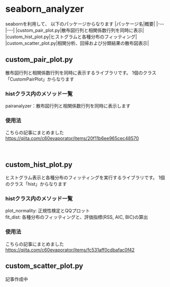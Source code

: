 # seaborn_analyzer
seabornを利用して、
以下のパッケージからなります
|パッケージ名|概要|
|---|---|
|custom_pair_plot.py|散布図行列と相関係数行列を同時に表示|
|custom_hist_plot.py|ヒストグラムと各種分布のフィッティング|
|custom_scatter_plot.py|相関分析、回帰および分類結果の散布図表示|

## custom_pair_plot.py
散布図行列と相関係数行列を同時に表示するライブラリです。
1個のクラス「CustomPairPlot」からなります

### histクラス内のメソッド一覧
pairanalyzer：散布図行列と相関係数行列を同時に表示します

### 使用法
こちらの記事にまとめました
https://qiita.com/c60evaporator/items/20f11b6ee965cec48570

<br>

## custom_hist_plot.py
ヒストグラム表示と各種分布のフィッティングを実行するライブラリです。
1個のクラス「hist」からなります
### histクラス内のメソッド一覧
plot_normality: 正規性検定とQQプロット<br>
fit_dist: 各種分布のフィッティングと、評価指標(RSS, AIC, BIC)の算出

### 使用法
こちらの記事にまとめました
https://qiita.com/c60evaporator/items/fc531aff0cdbafac0f42

## custom_scatter_plot.py
記事作成中
